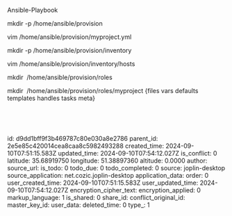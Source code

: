 Ansible-Playbook

mkdir -p /home/ansible/provision

vim /home/ansible/provision/myproject.yml

mkdir -p /home/ansible/provision/inventory

vim /home/ansible/provision/inventory/hosts

mkdir  /home/ansible/provision/roles

mkdir  /home/ansible/provision/roles/myproject {files vars defaults templates handles tasks meta}

&nbsp;

&nbsp;

id: d9dd1bff9f3b469787c80e030a8e2786
parent_id: 2e5e85c420014cea8caa8c5982493288
created_time: 2024-09-10T07:51:15.583Z
updated_time: 2024-09-10T07:54:12.027Z
is_conflict: 0
latitude: 35.68919750
longitude: 51.38897360
altitude: 0.0000
author: 
source_url: 
is_todo: 0
todo_due: 0
todo_completed: 0
source: joplin-desktop
source_application: net.cozic.joplin-desktop
application_data: 
order: 0
user_created_time: 2024-09-10T07:51:15.583Z
user_updated_time: 2024-09-10T07:54:12.027Z
encryption_cipher_text: 
encryption_applied: 0
markup_language: 1
is_shared: 0
share_id: 
conflict_original_id: 
master_key_id: 
user_data: 
deleted_time: 0
type_: 1
